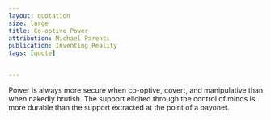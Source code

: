 ```yaml
---
layout: quotation
size: large
title: Co-optive Power
attribution: Michael Parenti
publication: Inventing Reality
tags: [quote]


---
```


Power is always more secure when co-optive, covert, and manipulative than when nakedly brutish. The 
support elicited through the control of minds is more durable than the support extracted at the 
point of a bayonet.
